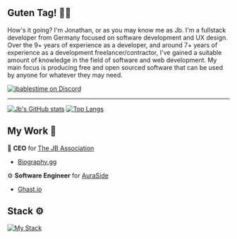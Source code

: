 ## Guten Tag! 👋🏻
How's it going? I'm Jonathan, or as you may know me as Jb. I'm a fullstack developer from Germany focused on software development and UX design. Over the 9+ years of experience as a developer, and around 7+ years of experience as a development freelancer/contractor, I've gained a suitable amount of knowledge in the field of software and web development. My main focus is producing free and open sourced software that can be used by anyone for whatever they may need.

[![jbablestime on Discord](https://lanyard.cnrad.dev/api/750454372650975232)](https://discord.gg/biosite)

---
[![Jb's GitHub stats](https://github-readme-stats.vercel.app/api?username=Jbablestime&theme=radical)](https://biography.gg/)
[![Top Langs](https://github-readme-stats.vercel.app/api/top-langs/?username=Jbablestime&theme=radical)](https://biography.gg/)

## My Work 💼
🎩 **CEO** for [The JB Association](https://github.com/The-JB-Association)
- [Biography.gg](https://biography.gg/)
  
⚙️ **Software Engineer** for [AuraSide](https://github.com/AuraSide)  
-   [Ghast.io](https://ghast.io/)

## Stack ⚙️
[![My Stack](https://skillicons.dev/icons?i=js,html,css,ts,react,vue,angular,vite,tauri,cloudflare,express,tailwindcss,bootstrap,lua,discordjs,python,nest,next,nginx,php,sqlite,postgres,ubuntu&perline=10)](https://skillicons.dev)

